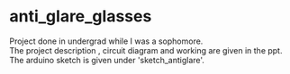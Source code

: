 # anti_glare_glasses  
Project done in undergrad while I was a sophomore.  
The project description , circuit diagram and working are given in the ppt.  
The arduino sketch is given under 'sketch_antiglare'.  
